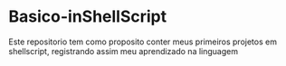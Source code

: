 # Basico-inShellScript
Este repositorio tem como proposito conter meus primeiros projetos em shellscript, registrando assim meu aprendizado na linguagem
